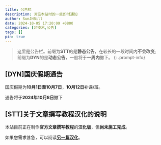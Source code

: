 ```yaml
---
title: 公告栏
description: 浏览本站时的一些即时通知
author: SunJHBill
date: 2024-10-05 17:20:00 +0800
categories: [非技术,公告]
tags: []
pin: true
---
```


> 这里是公告栏。前缀为**STT**的是**静态公告**，在较长的一段时间内**不会改变**;前缀为**DYN**的是**动态公告**，一般将于**一周内**撤下。
{: .prompt-info}

## [DYN]国庆假期通告

国庆假期为**10月1日至10月7日**，**10月12日**补课/班。

通告将于**2024年10月8日**撤下

## [STT]关于文章撰写教程汉化的说明

本站目前正在制作**官方文章撰写教程**的**汉化版**，但**尚未施工完成**。

如果您需求甚急，可以阅读[**另一篇汉化**](https://ai-56cx.github.io/posts/%E7%AC%AC%E4%B8%80%E7%AF%87%E6%96%87%E7%AB%A0/#:~:text=%E4%B8%89%E3%80%81%E5%9B%BE%E7%89%87%E4%BD%8D%E7%BD%AE.%20%E9%BB%98%E8%AE%A4)。
